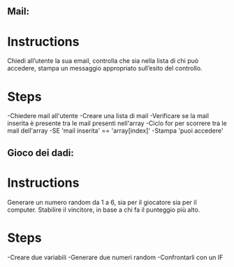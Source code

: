 ## Mail:

# Instructions

Chiedi all’utente la sua email, controlla che sia nella lista di chi può accedere,
stampa un messaggio appropriato sull’esito del controllo.

# Steps

-Chiedere mail all'utente
-Creare una lista di mail
-Verificare se la mail inserita è presente tra le mail presenti nell'array
-Ciclo for per scorrere tra le mail dell'array
-SE 'mail inserita' == 'array[index]'
-Stampa 'puoi accedere'

## Gioco dei dadi:

# Instructions

Generare un numero random da 1 a 6, sia per il giocatore sia per il computer. Stabilire il vincitore, in base a chi fa il punteggio più alto.

# Steps

-Creare due variabili
-Generare due numeri random
-Confrontarli con un IF
